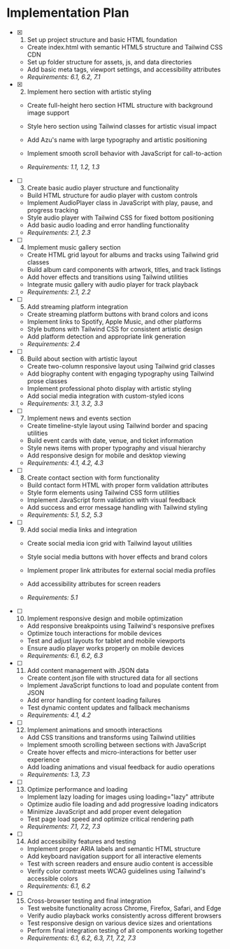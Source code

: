 # Implementation Plan

- [x] 1. Set up project structure and basic HTML foundation




  - Create index.html with semantic HTML5 structure and Tailwind CSS CDN
  - Set up folder structure for assets, js, and data directories
  - Add basic meta tags, viewport settings, and accessibility attributes
  - _Requirements: 6.1, 6.2, 7.1_

- [x] 2. Implement hero section with artistic styling




  - Create full-height hero section HTML structure with background image support
  - Style hero section using Tailwind classes for artistic visual impact
  - Add Azu's name with large typography and artistic positioning


  - Implement smooth scroll behavior with JavaScript for call-to-action
  - _Requirements: 1.1, 1.2, 1.3_



- [ ] 3. Create basic audio player structure and functionality
  - Build HTML structure for audio player with custom controls
  - Implement AudioPlayer class in JavaScript with play, pause, and progress tracking
  - Style audio player with Tailwind CSS for fixed bottom positioning
  - Add basic audio loading and error handling functionality
  - _Requirements: 2.1, 2.3_

- [ ] 4. Implement music gallery section
  - Create HTML grid layout for albums and tracks using Tailwind grid classes
  - Build album card components with artwork, titles, and track listings
  - Add hover effects and transitions using Tailwind utilities
  - Integrate music gallery with audio player for track playback
  - _Requirements: 2.1, 2.2_

- [ ] 5. Add streaming platform integration
  - Create streaming platform buttons with brand colors and icons
  - Implement links to Spotify, Apple Music, and other platforms
  - Style buttons with Tailwind CSS for consistent artistic design
  - Add platform detection and appropriate link generation
  - _Requirements: 2.4_

- [ ] 6. Build about section with artistic layout
  - Create two-column responsive layout using Tailwind grid classes
  - Add biography content with engaging typography using Tailwind prose classes
  - Implement professional photo display with artistic styling
  - Add social media integration with custom-styled icons
  - _Requirements: 3.1, 3.2, 3.3_

- [ ] 7. Implement news and events section
  - Create timeline-style layout using Tailwind border and spacing utilities
  - Build event cards with date, venue, and ticket information
  - Style news items with proper typography and visual hierarchy
  - Add responsive design for mobile and desktop viewing
  - _Requirements: 4.1, 4.2, 4.3_

- [ ] 8. Create contact section with form functionality
  - Build contact form HTML with proper form validation attributes
  - Style form elements using Tailwind CSS form utilities
  - Implement JavaScript form validation with visual feedback
  - Add success and error message handling with Tailwind styling
  - _Requirements: 5.1, 5.2, 5.3_

- [ ] 9. Add social media links and integration
  - Create social media icon grid with Tailwind layout utilities
  - Style social media buttons with hover effects and brand colors



  - Implement proper link attributes for external social media profiles



  - Add accessibility attributes for screen readers
  - _Requirements: 5.1_

- [ ] 10. Implement responsive design and mobile optimization
  - Add responsive breakpoints using Tailwind's responsive prefixes
  - Optimize touch interactions for mobile devices
  - Test and adjust layouts for tablet and mobile viewports
  - Ensure audio player works properly on mobile devices
  - _Requirements: 6.1, 6.2, 6.3_

- [ ] 11. Add content management with JSON data
  - Create content.json file with structured data for all sections
  - Implement JavaScript functions to load and populate content from JSON
  - Add error handling for content loading failures
  - Test dynamic content updates and fallback mechanisms
  - _Requirements: 4.1, 4.2_

- [ ] 12. Implement animations and smooth interactions
  - Add CSS transitions and transforms using Tailwind utilities
  - Implement smooth scrolling between sections with JavaScript
  - Create hover effects and micro-interactions for better user experience
  - Add loading animations and visual feedback for audio operations
  - _Requirements: 1.3, 7.3_

- [ ] 13. Optimize performance and loading
  - Implement lazy loading for images using loading="lazy" attribute
  - Optimize audio file loading and add progressive loading indicators
  - Minimize JavaScript and add proper event delegation
  - Test page load speed and optimize critical rendering path
  - _Requirements: 7.1, 7.2, 7.3_

- [ ] 14. Add accessibility features and testing
  - Implement proper ARIA labels and semantic HTML structure
  - Add keyboard navigation support for all interactive elements
  - Test with screen readers and ensure audio content is accessible
  - Verify color contrast meets WCAG guidelines using Tailwind's accessible colors
  - _Requirements: 6.1, 6.2_

- [ ] 15. Cross-browser testing and final integration
  - Test website functionality across Chrome, Firefox, Safari, and Edge
  - Verify audio playback works consistently across different browsers
  - Test responsive design on various device sizes and orientations
  - Perform final integration testing of all components working together
  - _Requirements: 6.1, 6.2, 6.3, 7.1, 7.2, 7.3_